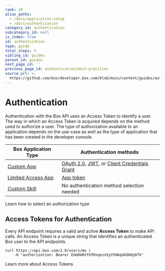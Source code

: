 ```yaml
---
rank: 20
alias_paths:
  - /docs/application-setup
  - /docs/authentication
category_id: authentication
subcategory_id: null
is_index: true
id: authentication
type: guide
total_steps: 3
sibling_id: guides
parent_id: guides
next_page_id: ''
previous_page_id: authentication/best-practices
source_url: >-
  https://github.com/box/developer.box.com/blob/main/content/guides/authentication/index.md
---
```

# Authentication

Authentication with the Box API uses an Access Token to identify a user. The
way in which an Access Token is acquired depends on the method used to authorize
a user. The type of authorization available to an application depends on the
use-case as well as the type of application that has been created in the developer
console.

<!-- markdownlint-disable line-length -->

| Box Application Type         | Authentication methods                                              |
| ---------------------------- | ------------------------------------------------------------------- |
| [Custom App][custom-app]     | [OAuth 2.0][oauth2], [JWT][jwt], or [Client Credentials Grant][ccg] |
| [Limited Access App][la]     | [App token][apptoken]                                               |
| [Custom Skill][custom-skill] | No authentication method selection needed                           |

<!-- markdownlint-enable line-length -->

<CTA to="guide://authentication/select">

Learn how to select an authorization type

</CTA>

## Access Tokens for Authentication

Every API endpoint requires a valid and active **Access Token** to make API
calls. An Access Token is a unique string that identifies an authenticated Box
user to the API endpoints.

```curl
curl https://api.box.com/2.0/users/me \
    -H "authorization: Bearer EGmDmRVfhfHsqesn5yVYHAqUkD0dyDfk"
```

<CTA to="guide://authentication/access-tokens">

Learn more about Access Tokens

</CTA>

[oauth2]: g://authentication/oauth2
[jwt]: g://authentication/jwt
[apptoken]: g://authentication/app-token
[devtoken]: g://authentication/access-tokens/developer-tokens
[custom-app]: g://applications/custom-apps
[custom-skill]: g://applications/custom-skills
[la]: g://applications/select/#limited-access-app
[ccg]: g://authentication/client-credentials